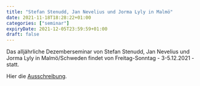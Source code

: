 ```yaml
---
title: "Stefan Stenudd, Jan Nevelius und Jorma Lyly in Malmö"
date: 2021-11-18T18:28:22+01:00
categories: ["seminar"]
expiryDate: 2021-12-05T23:59:59+01:00
draft: false
---
```


Das alljährliche Dezemberseminar von Stefan Stenudd, Jan Nevelius und Jorma Lyly in Malmö/Schweden findet von Freitag-Sonntag - 3-5.12.2021 - statt.

Hier die [Ausschreibung](https://www.stenudd.com/aikido/images/december-aikido-seminar-2021.pdf).